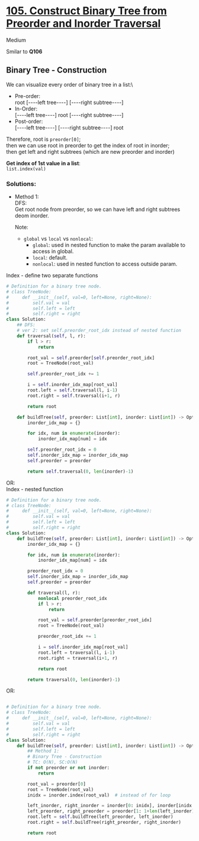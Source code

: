 # [105. Construct Binary Tree from Preorder and Inorder Traversal](https://leetcode.com/problems/construct-binary-tree-from-preorder-and-inorder-traversal/description/?envType=study-plan-v2&envId=top-interview-150)

Medium

Smilar to **Q106**

## Binary Tree - Construction

We can visualize every order of binary tree in a list:\
- Pre-order:\
root \[----left tree----\] \[----right subtree----\]
- In-Order:\
\[----left tree----\] root \[----right subtree----\]
- Post-order:\
\[----left tree----\] \[----right subtree----\] root


Therefore, root is `preorder[0]`;\
then we can use root in preorder to get the index of root in inorder;\
then get left and right subtrees (which are new preorder and inorder)

**Get index of 1st value in a list**:\
`list.index(val)`

### Solutions:

- Method 1:\
  DFS:\
  Get root node from preorder, so we can have left and right subtrees deom inorder.

  Note:
  - `global` vs `local` vs `nonlocal`:
      - `global`: used in nested function to make the param available to access in global.
      - `local`: default.
      - `nonlocal`: used in nested function to access outside param.

Index - define two separate functions
```python
# Definition for a binary tree node.
# class TreeNode:
#     def __init__(self, val=0, left=None, right=None):
#         self.val = val
#         self.left = left
#         self.right = right
class Solution:
    ## DFS:
    # ver 2: set self.preorder_root_idx instead of nested function
    def traversal(self, l, r):
        if l > r:
            return 

        root_val = self.preorder[self.preorder_root_idx]
        root = TreeNode(root_val)

        self.preorder_root_idx += 1

        i = self.inorder_idx_map[root_val]
        root.left = self.traversal(l, i-1)
        root.right = self.traversal(i+1, r)

        return root

    def buildTree(self, preorder: List[int], inorder: List[int]) -> Optional[TreeNode]:
        inorder_idx_map = {}

        for idx, num in enumerate(inorder):
            inorder_idx_map[num] = idx

        self.preorder_root_idx = 0
        self.inorder_idx_map = inorder_idx_map
        self.preorder = preorder

        return self.traversal(0, len(inorder)-1)
```

OR: \
Index - nested function
```python
# Definition for a binary tree node.
# class TreeNode:
#     def __init__(self, val=0, left=None, right=None):
#         self.val = val
#         self.left = left
#         self.right = right
class Solution:
    def buildTree(self, preorder: List[int], inorder: List[int]) -> Optional[TreeNode]:
        inorder_idx_map = {}

        for idx, num in enumerate(inorder):
            inorder_idx_map[num] = idx

        preorder_root_idx = 0
        self.inorder_idx_map = inorder_idx_map
        self.preorder = preorder

        def traversal(l, r):
            nonlocal preorder_root_idx
            if l > r:
                return 

            root_val = self.preorder[preorder_root_idx]
            root = TreeNode(root_val)

            preorder_root_idx += 1

            i = self.inorder_idx_map[root_val]
            root.left = traversal(l, i-1)
            root.right = traversal(i+1, r)

            return root

        return traversal(0, len(inorder)-1)
```

OR:
```python

# Definition for a binary tree node.
# class TreeNode:
#     def __init__(self, val=0, left=None, right=None):
#         self.val = val
#         self.left = left
#         self.right = right
class Solution:
    def buildTree(self, preorder: List[int], inorder: List[int]) -> Optional[TreeNode]:
        ## Method 1:
        # Binary Tree - Construction
        # TC: O(N), SC:O(N)
        if not preorder or not inorder:
            return

        root_val = preorder[0]
        root = TreeNode(root_val)
        inidx = inorder.index(root_val)  # instead of for loop

        left_inorder, right_inorder = inorder[0: inidx], inorder[inidx + 1: ] 
        left_preorder, right_preorder = preorder[1: 1+len(left_inorder)], preorder[1+len(left_inorder):]
        root.left = self.buildTree(left_preorder, left_inorder)
        root.right = self.buildTree(right_preorder, right_inorder)

        return root

```
